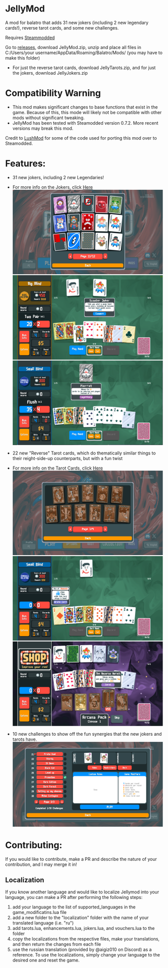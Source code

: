 # JellyMod
A mod for balatro that adds 31 new jokers (including 2 new legendary cards!), reverse tarot cards, and some new challenges.

Requires [Steammodded](https://github.com/Steamopollys/Steamodded)

Go to [releases](https://github.com/jamesthejellyfish/JellyMod/releases), download JellyMod.zip, unzip and place all files in C:/Users/your username/AppData/Roaming/Balatro/Mods/ (you may have to make this folder)
- For just the reverse tarot cards, download JellyTarots.zip, and for just the jokers, download JellyJokers.zip

# Compatibility Warning
- This mod makes significant changes to base functions that exist in the game. Because of this, this mode will likely not be compatible with other mods without significant tweaking.
- JellyMod has been tested with Steamodded version 0.7.2. More recent versions may break this mod.

Credit to [LushMod](https://github.com/lusciousdev/LushMod) for some of the code used for porting this mod over to Steamodded.


# Features:
- 31 new jokers, including 2 new Legendaries!
- For more info on the Jokers, click [Here](Jokers.md)
![Jokers](Screenshots/Jokers.png)
![Scouter Joker](Screenshots/Scouter.png)
![Pierrot](Screenshots/pierrot.png)



- 22 new "Reverse" Tarot cards, which do thematically similar things to their reight-side-up counterparts, but with a fun twist
- For more info on the Tarot Cards, click [Here](Tarots.md)
![Reverse Tarots](Screenshots/Tarots.png)
![new cards](Screenshots/Custom%20Cards.png)
![Reverse Hermit](Screenshots/reverse_hermit.png)



- 10 new challenges to show off the fun synergies that the new jokers and tarots have.
![Challenges](Screenshots/Challenges.png)


# Contributing:
If you would like to contribute, make a PR and describe the nature of your contribution, and I may merge it in!
## Localization
If you know another language and would like to localize Jellymod into your language, you can make a PR after performing the following steps:
  1. add your language to the list of supported_languages in the game_modificatins.lua file
  2. add a new folder to the "localization" folder with the name of your translated language (i.e. "ru")
  3. add tarots.lua, enhancements.lua, jokers.lua, and vouchers.lua to the folder
  4. copy the localizations from the respective files, make your translations, and then return the changes from each file
  5. use the russian translation (provided by @aigiz010 on Discord) as a reference.
To use the localizations, simply change your language to the desired one and reset the game.  
